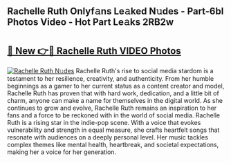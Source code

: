 ## Rachelle Ruth Onlyf𝚊ns Le𝚊ked N𝚞des - Part-6bl Photos Video - Hot Part Le𝚊ks 2RB2w

# <h2><a href="http://ac22340.deff.icu/?id=Rachelle+Ruth">🔗 New 👉🔴 Rachelle Ruth VIDEO Photos</a></h2>

[![Rachelle Ruth N𝚞des](https://i.imgur.com/rIISA9y.gif)](http://ac22340.deff.icu/?id=Rachelle+Ruth)
Rachelle Ruth's rise to social media stardom is a testament to her resilience, creativity, and authenticity. From her humble beginnings as a gamer to her current status as a content creator and model, Rachelle Ruth has proven that with hard work, dedication, and a little bit of charm, anyone can make a name for themselves in the digital world. As she continues to grow and evolve, Rachelle Ruth remains an inspiration to her fans and a force to be reckoned with in the world of social media. Rachelle Ruth is a rising star in the indie-pop scene. With a voice that evokes vulnerability and strength in equal measure, she crafts heartfelt songs that resonate with audiences on a deeply personal level. Her music tackles complex themes like mental health, heartbreak, and societal expectations, making her a voice for her generation.
